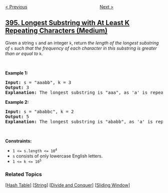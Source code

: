 <!--|This file generated by command(leetcode description); DO NOT EDIT.    |-->
<!--+----------------------------------------------------------------------+-->
<!--|@author    openset <openset.wang@gmail.com>                           |-->
<!--|@link      https://github.com/openset                                 |-->
<!--|@home      https://github.com/openset/leetcode                        |-->
<!--+----------------------------------------------------------------------+-->

[< Previous](../decode-string "Decode String")
　　　　　　　　　　　　　　　　
[Next >](../rotate-function "Rotate Function")

## [395. Longest Substring with At Least K Repeating Characters (Medium)](https://leetcode.com/problems/longest-substring-with-at-least-k-repeating-characters "至少有 K 个重复字符的最长子串")

<p>Given a string <code>s</code> and an integer <code>k</code>, return <em>the length of the longest substring of</em> <code>s</code> <em>such that the frequency of each character in this substring is greater than or equal to</em> <code>k</code>.</p>

<p>&nbsp;</p>
<p><strong>Example 1:</strong></p>

<pre>
<strong>Input:</strong> s = &quot;aaabb&quot;, k = 3
<strong>Output:</strong> 3
<strong>Explanation:</strong> The longest substring is &quot;aaa&quot;, as &#39;a&#39; is repeated 3 times.
</pre>

<p><strong>Example 2:</strong></p>

<pre>
<strong>Input:</strong> s = &quot;ababbc&quot;, k = 2
<strong>Output:</strong> 5
<strong>Explanation:</strong> The longest substring is &quot;ababb&quot;, as &#39;a&#39; is repeated 2 times and &#39;b&#39; is repeated 3 times.
</pre>

<p>&nbsp;</p>
<p><strong>Constraints:</strong></p>

<ul>
	<li><code>1 &lt;= s.length &lt;= 10<sup>4</sup></code></li>
	<li><code>s</code> consists of only lowercase English letters.</li>
	<li><code>1 &lt;= k &lt;= 10<sup>5</sup></code></li>
</ul>

### Related Topics
  [[Hash Table](../../tag/hash-table/README.md)]
  [[String](../../tag/string/README.md)]
  [[Divide and Conquer](../../tag/divide-and-conquer/README.md)]
  [[Sliding Window](../../tag/sliding-window/README.md)]
